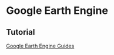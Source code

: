# Google Earth Engine

## Tutorial

[Google Earth Engine Guides](https://developers.google.com/earth-engine)
